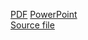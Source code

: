

[PDF](https://github.com/nic314/nicolaCV/blob/master/Draughts(java)/Draughts.pdf)
[PowerPoint](https://github.com/nic314/nicolaCV/blob/master/Draughts(java)/appDevFinal.pptx)  
[Source file](https://github.com/nic314/nicolaCV/tree/master/Draughts(java)/src/Draughts/src)
